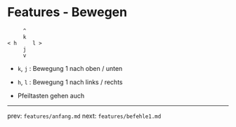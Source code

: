 
# Features - Bewegen

         ^ 
         k 
    < h     l >
         j 
         v 

* `k`, `j` : Bewegung 1 nach oben  / unten
* `h`, `l` : Bewegung 1 nach links / rechts










* Pfeiltasten gehen auch

-----
prev: `features/anfang.md`
next: `features/befehle1.md`

